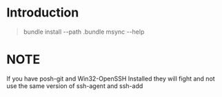 # Introduction

> bundle install --path .bundle
> msync --help


# NOTE
If you have posh-git and Win32-OpenSSH Installed they will fight and not use the same version of ssh-agent and ssh-add
